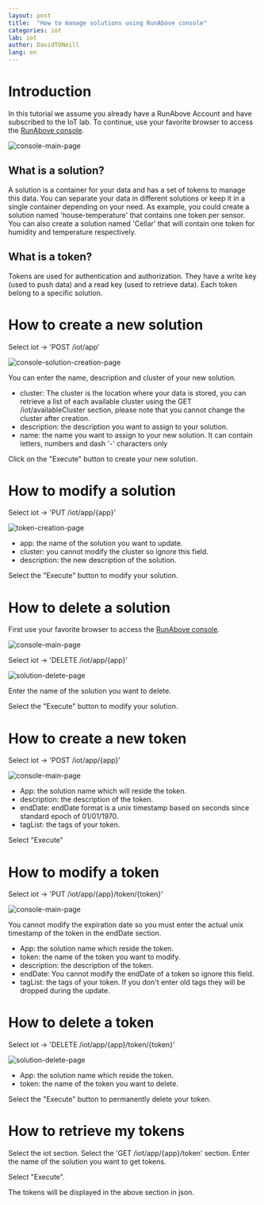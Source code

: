 ```yaml
---
layout: post
title:  "How to manage solutions using RunAbove console"
categories: iot
lab: iot
author: DavidTONeill
lang: en
---
```


# Introduction

In this tutorial we assume you already have a RunAbove Account and have subscribed to the IoT lab.
To continue, use your favorite browser to access the [RunAbove console](https://api.runabove.com/console/).
                    
![console-main-page](/kb/images/2015-08-10-how-to-manage-solutions-using-runabove-console/main-page.png)
 
## What is a solution?
 
A solution is a container for your data and has a set of tokens to manage this data. 
You can separate your data in different solutions or keep it in a single container depending on your need. 
As example, you could create a solution named 'house-temperature' that contains one token per sensor. 
You can also create a solution named 'Cellar' that will contain one token for humidity and temperature respectively.
 
## What is a token?
 
Tokens are used for authentication and authorization. 
They have a write key (used to push data) and a read key (used to retrieve data). 
Each token belong to a specific solution.

# How to create a new solution

Select iot -> 'POST /iot/app'

![console-solution-creation-page](/kb/images/2015-08-10-how-to-manage-solutions-using-runabove-console/solution-creation-page.png)

You can enter the name, description and cluster of your new solution.

  * cluster: The cluster is the location where your data is stored, 
  you can retrieve a list of each available cluster using the GET /iot/availableCluster section, 
  please note that you cannot change the cluster after creation.
  * description: the description you want to assign to your solution.
  * name: the name you want to assign to your new solution. It can contain letters, numbers and dash '-' characters only

Click on the "Execute" button to create your new solution.

# How to modify a solution

Select iot -> 'PUT /iot/app/{app}'

![token-creation-page](/kb/images/2015-08-10-how-to-manage-solutions-using-runabove-console/token-creation-page.png)

  * app: the name of the solution you want to update.
  * cluster: you cannot modify the cluster so ignore this field.
  * description: the new description of the solution.

Select the "Execute" button to modify your solution.

# How to delete a solution

First use your favorite browser to access the [RunAbove console](https://api.runabove.com/console/).

![console-main-page](/kb/images/2015-08-10-how-to-manage-solutions-using-runabove-console/main-page.png)

Select iot -> 'DELETE /iot/app/{app}'

![solution-delete-page](/kb/images/2015-08-10-how-to-manage-solutions-using-runabove-console/solution-remove-page.png)

Enter the name of the solution you want to delete.

Select the "Execute" button to modify your solution.

# How to create a new token

Select iot -> 'POST /iot/app/{app}'

![console-main-page](/kb/images/2015-08-10-how-to-manage-solutions-using-runabove-console/token-creation-page.png)

  * App: the solution name which will reside the token.
  * description: the description of the token.
  * endDate: endDate format is a unix timestamp based on seconds since standard epoch of 01/01/1970.
  * tagList: the tags of your token.

Select "Execute"

# How to modify a token

Select iot -> 'PUT /iot/app/{app}/token/{token}'

![console-main-page](/kb/images/2015-08-10-how-to-manage-solutions-using-runabove-console/token-modification-page.png)

You cannot modify the expiration date so you must enter the actual unix timestamp of the token in the endDate section.

  * App: the solution name which reside the token.
  * token: the name of the token you want to modify.
  * description: the description of the token.
  * endDate: You cannot modify the endDate of a token so ignore this field.
  * tagList: the tags of your token. If you don't enter old tags they will be dropped during the update.
  
# How to delete a token

Select iot -> 'DELETE /iot/app/{app}/token/{token}'

![solution-delete-page](/kb/images/2015-08-10-how-to-manage-solutions-using-runabove-console/token-remove-page.png)

  * App: the solution name which reside the token.
  * token: the name of the token you want to delete.

Select the "Execute" button to permanently delete your token.

# How to retrieve my tokens

Select the iot section.
Select the 'GET /iot/app/{app}/token' section.
Enter the name of the solution you want to get tokens.

Select "Execute".

The tokens will be displayed in the above section in json.
